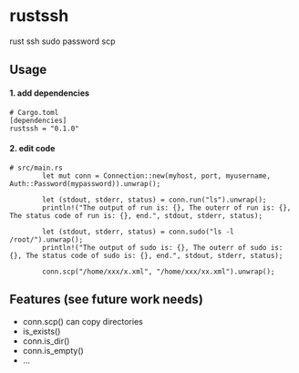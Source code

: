 # rustssh
rust ssh sudo password scp

## Usage

#### 1. add dependencies
```
# Cargo.toml
[dependencies]
rustssh = "0.1.0"
```

#### 2. edit code
```
# src/main.rs
        let mut conn = Connection::new(myhost, port, myusername, Auth::Password(mypassword)).unwrap();

        let (stdout, stderr, status) = conn.run("ls").unwrap();
        println!("The output of run is: {}, The outerr of run is: {}, The status code of run is: {}, end.", stdout, stderr, status);

        let (stdout, stderr, status) = conn.sudo("ls -l /root/").unwrap();
        println!("The output of sudo is: {}, The outerr of sudo is: {}, The status code of sudo is: {}, end.", stdout, stderr, status);

        conn.scp("/home/xxx/x.xml", "/home/xxx/xx.xml").unwrap();
```

## Features (see future work needs)

- conn.scp() can copy directories
- is_exists()
- conn.is_dir()
- conn.is_empty()
- ...